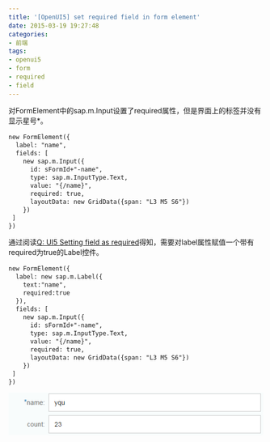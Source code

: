 ```yaml
---
title: '[OpenUI5] set required field in form element'
date: 2015-03-19 19:27:48
categories: 
- 前端
tags: 
- openui5
- form
- required
- field
---
```

对FormElement中的sap.m.Input设置了required属性，但是界面上的标签并没有显示星号*。
```
new FormElement({
  label: "name",
  fields: [ 
    new sap.m.Input({
      id: sFormId+"-name",
      type: sap.m.InputType.Text,
      value: "{/name}",
      required: true,
      layoutData: new GridData({span: "L3 M5 S6"})
    })
 ]
})
```

通过阅读[Q: UI5 Setting field as required](https://scn.sap.com/thread/3709334)得知，需要对label属性赋值一个带有required为true的Label控件。
```
new FormElement({
  label: new sap.m.Label({
    text:"name",
    required:true
  }),
  fields: [ 
    new sap.m.Input({
      id: sFormId+"-name",
      type: sap.m.InputType.Text,
      value: "{/name}",
      required: true,
      layoutData: new GridData({span: "L3 M5 S6"})
    })
 ]
})
```
![[OpenUI5] set required field in form element](/images/2015/3/0026uWfMgy71xX7jJu434.png)